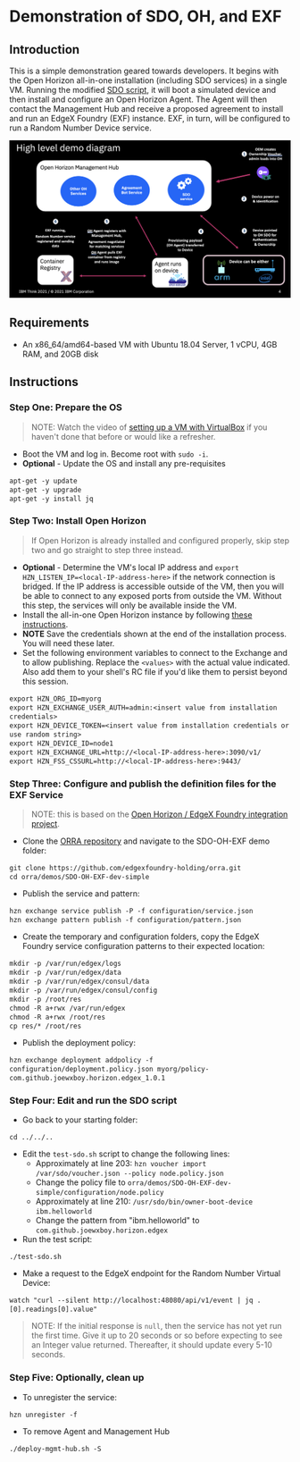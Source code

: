 # Demonstration of SDO, OH, and EXF

## Introduction

This is a simple demonstration geared towards developers.  It begins with the Open Horizon all-in-one installation (including SDO services) in a single VM.  Running the modified [SDO script](https://github.com/open-horizon/SDO-support/blob/master/README-1.10.md#open-horizon-sdo-110), it will boot a simulated device and then install and configure an Open Horizon Agent.  The Agent will then contact the Management Hub and receive a proposed agreement to install and run an EdgeX Foundry (EXF) instance.  EXF, in turn, will be configured to run a Random Number Device service.

![./demo_diagram.png](./demo_diagram.png)

## Requirements

* An x86_64/amd64-based VM with Ubuntu 18.04 Server, 1 vCPU, 4GB RAM, and 20GB disk

## Instructions

### Step One: Prepare the OS

> NOTE: Watch the video of [setting up a VM with VirtualBox](https://www.youtube.com/watch?v=YQqFnRNL98s) if you haven't done that before or would like a refresher.

* Boot the VM and log in.  Become root with `sudo -i`.
* **Optional** - Update the OS and install any pre-requisites
``` shell
apt-get -y update
apt-get -y upgrade
apt-get -y install jq
```

### Step Two: Install Open Horizon

> If Open Horizon is already installed and configured properly, skip step two and go straight to step three instead.

* **Optional** - Determine the VM's local IP address and `export HZN_LISTEN_IP=<local-IP-address-here>` if the network connection is bridged.  If the IP address is accessible outside of the VM, then you will be able to connect to any exposed ports from outside the VM.  Without this step, the services will only be available inside the VM.
* Install the all-in-one Open Horizon instance by following [these instructions](https://github.com/open-horizon/devops/tree/master/mgmt-hub).
* **NOTE** Save the credentials shown at the end of the installation process.  You will need these later.
* Set the following environment variables to connect to the Exchange and to allow publishing.  Replace the `<values>` with the actual value indicated.  Also add them to your shell's RC file if you'd like them to persist beyond this session.
``` shell
export HZN_ORG_ID=myorg
export HZN_EXCHANGE_USER_AUTH=admin:<insert value from installation credentials>
export HZN_DEVICE_TOKEN=<insert value from installation credentials or use random string>
export HZN_DEVICE_ID=node1
export HZN_EXCHANGE_URL=http://<local-IP-address-here>:3090/v1/
export HZN_FSS_CSSURL=http://<local-IP-address-here>:9443/
```

### Step Three: Configure and publish the definition files for the EXF Service

> NOTE: this is based on the [Open Horizon / EdgeX Foundry integration project](https://github.com/edgexfoundry-holding/open-horizon-integration/blob/master/hub/README.md).

* Clone the [ORRA repository](https://github.com/edgexfoundry-holding/orra) and navigate to the SDO-OH-EXF demo folder:
``` shell
git clone https://github.com/edgexfoundry-holding/orra.git
cd orra/demos/SDO-OH-EXF-dev-simple
```
* Publish the service and pattern:
``` shell
hzn exchange service publish -P -f configuration/service.json
hzn exchange pattern publish -f configuration/pattern.json
```
* Create the temporary and configuration folders, copy the EdgeX Foundry service configuration patterns to their expected location:
``` shell
mkdir -p /var/run/edgex/logs
mkdir -p /var/run/edgex/data
mkdir -p /var/run/edgex/consul/data
mkdir -p /var/run/edgex/consul/config
mkdir -p /root/res
chmod -R a+rwx /var/run/edgex
chmod -R a+rwx /root/res
cp res/* /root/res
```
* Publish the deployment policy:
``` shell
hzn exchange deployment addpolicy -f configuration/deployment.policy.json myorg/policy-com.github.joewxboy.horizon.edgex_1.0.1
```

### Step Four: Edit and run the SDO script

* Go back to your starting folder:
``` shell
cd ../../..
```
* Edit the `test-sdo.sh` script to change the following lines:
    * Approximately at line 203: `hzn voucher import /var/sdo/voucher.json --policy node.policy.json`
    * Change the policy file to `orra/demos/SDO-OH-EXF-dev-simple/configuration/node.policy`
    * Approximately at line 210: `/usr/sdo/bin/owner-boot-device ibm.helloworld`
    * Change the pattern from "ibm.helloworld" to `com.github.joewxboy.horizon.edgex`
* Run the test script:
``` shell
./test-sdo.sh
```
* Make a request to the EdgeX endpoint for the Random Number Virtual Device:
``` shell
watch "curl --silent http://localhost:48080/api/v1/event | jq .[0].readings[0].value"
```
> NOTE: If the initial response is `null`, then the service has not yet run the first time.  Give it up to 20 seconds or so before expecting to see an Integer value returned.  Thereafter, it should update every 5-10 seconds.

### Step Five: Optionally, clean up

* To unregister the service:
``` shell
hzn unregister -f
```
* To remove Agent and Management Hub
``` shell
./deploy-mgmt-hub.sh -S
```
